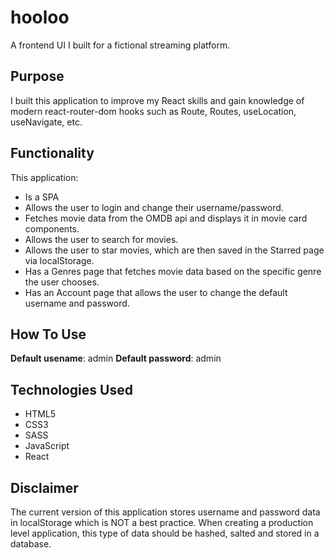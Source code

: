 # hooloo

A frontend UI I built for a fictional streaming platform.

## Purpose

I built this application to improve my React skills and gain knowledge of modern react-router-dom hooks such as Route, Routes, useLocation, useNavigate, etc. 

## Functionality

This application:

- Is a SPA
- Allows the user to login and change their username/password.
- Fetches movie data from the OMDB api and displays it in movie card components.
- Allows the user to search for movies.
- Allows the user to star movies, which are then saved in the Starred page via localStorage.
- Has a Genres page that fetches movie data based on the specific genre the user chooses.
- Has an Account page that allows the user to change the default username and password.

## How To Use

**Default usename**: admin
**Default password**: admin

## Technologies Used

- HTML5
- CSS3
- SASS
- JavaScript
- React

## Disclaimer

The current version of this application stores username and password data in localStorage which is NOT a best practice. When creating a production level application, this type of data should be hashed, salted and stored in a database.
